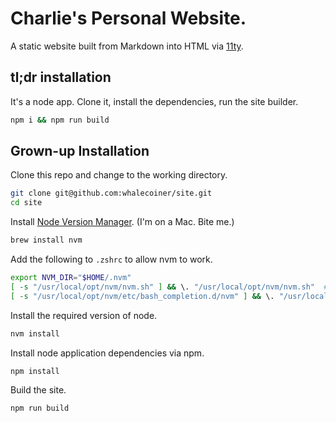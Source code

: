# Charlie's Personal Website.

A static website built from Markdown into HTML via [11ty](https://www.11ty.dev/).


## tl;dr installation

It's a node app. Clone it, install the dependencies, run the site builder.

```bash
npm i && npm run build
```

## Grown-up Installation

Clone this repo and change to the working directory.

```bash
git clone git@github.com:whalecoiner/site.git
cd site
```

Install [Node Version Manager](https://github.com/nvm-sh/nvm). (I'm on a Mac. Bite me.)

```bash
brew install nvm
```

Add the following to `.zshrc` to allow nvm to work.

```bash
export NVM_DIR="$HOME/.nvm"
[ -s "/usr/local/opt/nvm/nvm.sh" ] && \. "/usr/local/opt/nvm/nvm.sh"  # This loads nvm
[ -s "/usr/local/opt/nvm/etc/bash_completion.d/nvm" ] && \. "/usr/local/opt/nvm/etc/bash_completion.d/nvm"  # This loads nvm bash_completion
```

Install the required version of node.

```bash
nvm install
```

Install node application dependencies via npm.

```bash
npm install
```

Build the site.

```bash
npm run build
```

